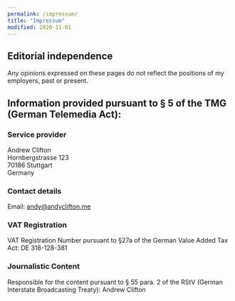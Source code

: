 ```yaml
---
permalink: /impressum/
title: "Impressum"
modified: 2020-11-01
---
```


## Editorial independence
Any opinions expressed on these pages do not reflect the positions of my employers, past or present.

## Information provided pursuant to § 5 of the TMG (German Telemedia Act):

### Service provider
<p>Andrew Clifton<br />
Hornbergstrasse 123<br />
70186 Stuttgart<br />
Germany</p>

### Contact details
Email: [andy@andyclifton.me](mailto:andy@andyclifton.me)

### VAT Registration
VAT Registration Number pursuant to §27a of the German Value Added Tax Act: DE
318-128-381

### Journalistic Content
Responsible for the content pursuant to § 55 para. 2 of the RStV (German
Interstate Broadcasting Treaty): Andrew Clifton